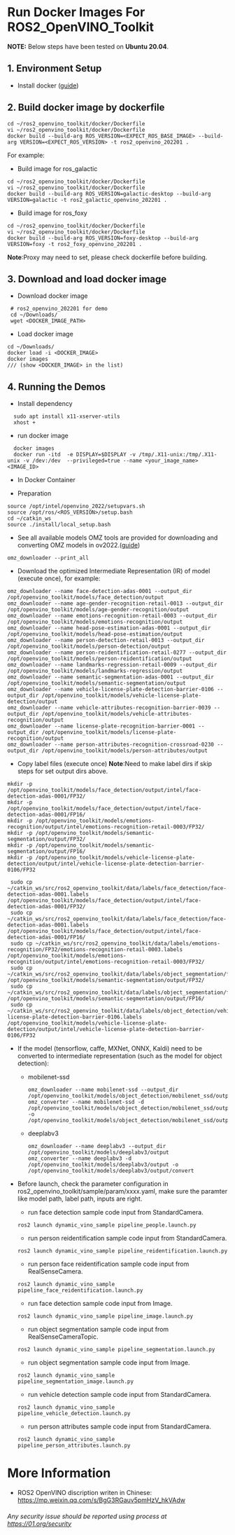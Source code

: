 # Run Docker Images For ROS2_OpenVINO_Toolkit

**NOTE:**
Below steps have been tested on **Ubuntu 20.04**.

## 1. Environment Setup
* Install docker ([guide](https://docs.docker.com/engine/install/ubuntu/))

## 2. Build docker image by dockerfile
```
cd ~/ros2_openvino_toolkit/docker/Dockerfile
vi ~/ros2_openvino_toolkit/docker/Dockerfile
docker build --build-arg ROS_VERSION=<EXPECT_ROS_BASE_IMAGE> --build-arg VERSION=<EXPECT_ROS_VERSION> -t ros2_openvino_202201 .
```
For example:
* Build image for ros_galactic
```
cd ~/ros2_openvino_toolkit/docker/Dockerfile
vi ~/ros2_openvino_toolkit/docker/Dockerfile
docker build --build-arg ROS_VERSION=galactic-desktop --build-arg VERSION=galactic -t ros2_galactic_openvino_202201 .
```
* Build image for ros_foxy
```
cd ~/ros2_openvino_toolkit/docker/Dockerfile
vi ~/ros2_openvino_toolkit/docker/Dockerfile
docker build --build-arg ROS_VERSION=foxy-desktop --build-arg VERSION=foxy -t ros2_foxy_openvino_202201 .
```
**Note**:Proxy may need to set, please check dockerfile before building.

## 3. Download and load docker image
* Download docker image
```
 # ros2_openvino_202201 for demo
 cd ~/Downloads/
 wget <DOCKER_IMAGE_PATH>
```
* Load docker image
```
cd ~/Downloads/
docker load -i <DOCKER_IMAGE>
docker images
/// (show <DOCKER_IMAGE> in the list)
```

## 4. Running the Demos
* Install dependency
```
  sudo apt install x11-xserver-utils
  xhost +
```
* run docker image
```
  docker images
  docker run -itd  -e DISPLAY=$DISPLAY -v /tmp/.X11-unix:/tmp/.X11-unix -v /dev:/dev  --privileged=true --name <your_image_name> <IMAGE_ID>
```
* In Docker Container

* Preparation
```
source /opt/intel/openvino_2022/setupvars.sh
source /opt/ros/<ROS_VERSION>/setup.bash
cd ~/catkin_ws
source ./install/local_setup.bash
```

* See all available models
OMZ tools are provided for downloading and converting OMZ models in ov2022.([guide](https://pypi.org/project/openvino-dev/))

```
omz_downloader --print_all
```

* Download the optimized Intermediate Representation (IR) of model (execute once), for example:
```
omz_downloader --name face-detection-adas-0001 --output_dir /opt/openvino_toolkit/models/face_detection/output
omz_downloader --name age-gender-recognition-retail-0013 --output_dir /opt/openvino_toolkit/models/age-gender-recognition/output
omz_downloader --name emotions-recognition-retail-0003 --output_dir /opt/openvino_toolkit/models/emotions-recognition/output
omz_downloader --name head-pose-estimation-adas-0001 --output_dir /opt/openvino_toolkit/models/head-pose-estimation/output
omz_downloader --name person-detection-retail-0013 --output_dir /opt/openvino_toolkit/models/person-detection/output
omz_downloader --name person-reidentification-retail-0277 --output_dir /opt/openvino_toolkit/models/person-reidentification/output
omz_downloader --name landmarks-regression-retail-0009 --output_dir /opt/openvino_toolkit/models/landmarks-regression/output
omz_downloader --name semantic-segmentation-adas-0001 --output_dir /opt/openvino_toolkit/models/semantic-segmentation/output
omz_downloader --name vehicle-license-plate-detection-barrier-0106 --output_dir /opt/openvino_toolkit/models/vehicle-license-plate-detection/output
omz_downloader --name vehicle-attributes-recognition-barrier-0039 --output_dir /opt/openvino_toolkit/models/vehicle-attributes-recognition/output
omz_downloader --name license-plate-recognition-barrier-0001 --output_dir /opt/openvino_toolkit/models/license-plate-recognition/output
omz_downloader --name person-attributes-recognition-crossroad-0230 --output_dir /opt/openvino_toolkit/models/person-attributes/output
```
* Copy label files (execute once)
**Note**:Need to make label dirs if skip steps for set output dirs above.
```
mkdir -p /opt/openvino_toolkit/models/face_detection/output/intel/face-detection-adas-0001/FP32/
mkdir -p /opt/openvino_toolkit/models/face_detection/output/intel/face-detection-adas-0001/FP16/
mkdir -p /opt/openvino_toolkit/models/emotions-recognition/output/intel/emotions-recognition-retail-0003/FP32/
mkdir -p /opt/openvino_toolkit/models/semantic-segmentation/output/FP32/
mkdir -p /opt/openvino_toolkit/models/semantic-segmentation/output/FP16/
mkdir -p /opt/openvino_toolkit/models/vehicle-license-plate-detection/output/intel/vehicle-license-plate-detection-barrier-0106/FP32
```
```
 sudo cp ~/catkin_ws/src/ros2_openvino_toolkit/data/labels/face_detection/face-detection-adas-0001.labels /opt/openvino_toolkit/models/face_detection/output/intel/face-detection-adas-0001/FP32/
 sudo cp ~/catkin_ws/src/ros2_openvino_toolkit/data/labels/face_detection/face-detection-adas-0001.labels /opt/openvino_toolkit/models/face_detection/output/intel/face-detection-adas-0001/FP16/
 sudo cp ~/catkin_ws/src/ros2_openvino_toolkit/data/labels/emotions-recognition/FP32/emotions-recognition-retail-0003.labels /opt/openvino_toolkit/models/emotions-recognition/output/intel/emotions-recognition-retail-0003/FP32/
 sudo cp ~/catkin_ws/src/ros2_openvino_toolkit/data/labels/object_segmentation/frozen_inference_graph.labels /opt/openvino_toolkit/models/semantic-segmentation/output/FP32/
 sudo cp ~/catkin_ws/src/ros2_openvino_toolkit/data/labels/object_segmentation/frozen_inference_graph.labels /opt/openvino_toolkit/models/semantic-segmentation/output/FP16/
 sudo cp ~/catkin_ws/src/ros2_openvino_toolkit/data/labels/object_detection/vehicle-license-plate-detection-barrier-0106.labels /opt/openvino_toolkit/models/vehicle-license-plate-detection/output/intel/vehicle-license-plate-detection-barrier-0106/FP32
```

* If the model (tensorflow, caffe, MXNet, ONNX, Kaldi) need to be converted to intermediate representation (such as the model for object detection):
  * mobilenet-ssd
    ```
    omz_downloader --name mobilenet-ssd --output_dir /opt/openvino_toolkit/models/object_detection/mobilenet_ssd/output
    omz_converter --name mobilenet-ssd -d /opt/openvino_toolkit/models/object_detection/mobilenet_ssd/output -o /opt/openvino_toolkit/models/object_detection/mobilenet_ssd/output/convert
    ```
  * deeplabv3
    ```
    omz_downloader --name deeplabv3 --output_dir /opt/openvino_toolkit/models/deeplabv3/output
    omz_converter --name deeplabv3 -d /opt/openvino_toolkit/models/deeplabv3/output -o /opt/openvino_toolkit/models/deeplabv3/output/convert
    ```

* Before launch, check the parameter configuration in ros2_openvino_toolkit/sample/param/xxxx.yaml, make sure the paramter like model path, label path, inputs are right.
  * run face detection sample code input from StandardCamera.
  ```
  ros2 launch dynamic_vino_sample pipeline_people.launch.py
  ```
  * run person reidentification sample code input from StandardCamera.
  ```
  ros2 launch dynamic_vino_sample pipeline_reidentification.launch.py
  ```
  * run person face reidentification sample code input from RealSenseCamera.
  ```
  ros2 launch dynamic_vino_sample pipeline_face_reidentification.launch.py
  ```
  * run face detection sample code input from Image.
  ```
  ros2 launch dynamic_vino_sample pipeline_image.launch.py
  ```
  * run object segmentation sample code input from RealSenseCameraTopic.
  ```
  ros2 launch dynamic_vino_sample pipeline_segmentation.launch.py
  ```
  * run object segmentation sample code input from Image.
  ```
  ros2 launch dynamic_vino_sample pipeline_segmentation_image.launch.py
  ``` 
  * run vehicle detection sample code input from StandardCamera.
  ```
  ros2 launch dynamic_vino_sample pipeline_vehicle_detection.launch.py
  ```
  * run person attributes sample code input from StandardCamera.
  ```
  ros2 launch dynamic_vino_sample pipeline_person_attributes.launch.py
  ```

# More Information
* ROS2 OpenVINO discription writen in Chinese: https://mp.weixin.qq.com/s/BgG3RGauv5pmHzV_hkVAdw

###### *Any security issue should be reported using process at https://01.org/security*

